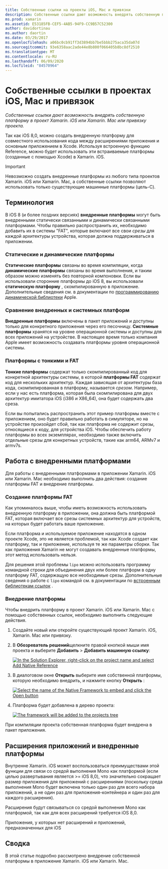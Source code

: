 ```yaml
---
title: Собственные ссылки на проекты iOS, Mac и привязки
description: Собственные ссылки дают возможность внедрять собственную платформу в проект Xamarin. iOS, Xamarin. Mac или привязку.
ms.prod: xamarin
ms.assetid: E53185FB-CEF5-4AB5-94F9-CC9B57C52300
author: davidortinau
ms.author: daortin
ms.date: 03/29/2017
ms.openlocfilehash: a06bc0cb91ff3d3894bb7be5bbb275aca35da07d
ms.sourcegitcommit: 93e6358aac2ade44e8b800f066405b8bc8df2510
ms.translationtype: MT
ms.contentlocale: ru-RU
ms.lasthandoff: 06/09/2020
ms.locfileid: "84570964"
---
```

# <a name="native-references-in-ios-mac-and-bindings-projects"></a>Собственные ссылки в проектах iOS, Mac и привязок

_Собственные ссылки дают возможность внедрять собственную платформу в проект Xamarin. iOS или Xamarin. Mac или привязку проекта._

Так как iOS 8,0, можно создать внедренную платформу для совместного использования кода между расширениями приложения и основным приложением в Xcode. Используя встроенную функцию Reference, можно будет использовать эти встраиваемые платформы (созданные с помощью Xcode) в Xamarin. iOS.

> [!IMPORTANT]
> Невозможно создать внедренные платформы из любого типа проектов Xamarin. iOS или Xamarin. Mac, а собственные ссылки позволяют использовать только существующие машинные платформы (цель-C).

<a name="Terminology"></a>

## <a name="terminology"></a>Терминология

В iOS 8 (и более поздних версиях) **внедренные платформы** могут быть внедренными статически связанными и динамически связанными платформами. Чтобы правильно распространить их, необходимо добавить их в системы "FAT", которые включают все свои _срезы_ для каждой архитектуры устройства, которая должна поддерживаться в приложении.

<a name="Static-vs-Dynamic-Frameworks"></a>

### <a name="static-vs-dynamic-frameworks"></a>Статические и динамические платформы

**Статические платформы** связаны во время компиляции, когда **динамические платформы** связаны во время выполнения, и таким образом можно изменять без повторной компоновки. Если вы использовали сторонние платформы до iOS 8, вы использовали **статическую платформу** , скомпилированную в приложение. Дополнительные сведения см. в документации по [программированию динамической библиотеки](https://developer.apple.com/library/mac/documentation/DeveloperTools/Conceptual/DynamicLibraries/100-Articles/OverviewOfDynamicLibraries.html#//apple_ref/doc/uid/TP40001873-SW1) Apple.

<a name="Embedded-vs-System-Frameworks"></a>

### <a name="embedded-vs-system-frameworks"></a>Сравнение внедренных и системных платформ

**Внедренные платформы** включены в пакет приложений и доступны только для конкретного приложения через его песочницу. **Системные платформы** хранятся на уровне операционной системы и доступны для всех приложений на устройстве. В настоящее время только компания Apple имеет возможность создавать платформы уровня операционной системы.

<a name="Thin-vs-Fat-Frameworks"></a>

### <a name="thin-vs-fat-frameworks"></a>Платформы с тонкими и FAT

**Тонкие платформы** содержат только скомпилированный код для конкретной архитектуры системы, в которой **платформы FAT** содержат код для нескольких архитектур. Каждая зависящая от архитектуры база кода, скомпилированная в платформу, называется _срезом_. Например, если у нас есть платформа, которая была скомпилирована для двух архитектур имитатора iOS (i386 и X86_64), она будет содержать два среза.

Если вы попытались распространить этот пример платформы вместе с приложением, оно будет правильно работать в симуляторе, но на устройстве произойдет сбой, так как платформа не содержит срезы, относящиеся к коду, для устройства iOS. Чтобы обеспечить работу платформы во всех экземплярах, необходимо также включить отдельные срезы для конкретных устройств, такие как arm64, ARMv7 и armv7s.

<a name="Working-with-Embedded-Frameworks"></a>

## <a name="working-with-embedded-frameworks"></a>Работа с внедренными платформами

Для работы с внедренными платформами в приложении Xamarin. iOS или Xamarin. Mac необходимо выполнить два действия: создание платформы FAT и внедрение платформы.

<a name="Overview"></a>

### <a name="creating-a-fat-framework"></a>Создание платформы FAT

Как упоминалось выше, чтобы иметь возможность использовать внедренную платформу в приложении, она должна быть платформой FAT, которая включает все срезы системных архитектур для устройств, на которых будет работать ваше приложение.

Если платформа и используемое приложение находятся в одном проекте Xcode, это не является проблемой, так как Xcode создает как платформу, так и приложение, используя те же параметры сборки. Так как приложения Xamarin не могут создавать внедренные платформы, этот метод использовать нельзя.

Для решения этой проблемы `lipo` можно использовать программу командной строки для объединения двух или более платформ в одну платформу FAT, содержащую все необходимые срезы. Дополнительные сведения о работе с `lipo` командой см. в документации по [встроенным библиотекам ссылок](~/ios/platform/native-interop.md) .

<a name="Embedding-a-Framework"></a>

### <a name="embedding-a-framework"></a>Внедрение платформы

Чтобы внедрить платформу в проект Xamarin. iOS или Xamarin. Mac с помощью собственных ссылок, необходимо выполнить следующие действия.

1. Создайте новый или откройте существующий проект Xamarin. iOS, Xamarin. Mac или привязку.
2. В **Обозреватель решений**щелкните правой кнопкой мыши имя проекта и выберите **Добавить**  >  **Добавить машинную ссылку**: 

    [![](native-references-images/ref01.png "In the Solution Explorer, right-click on the project name and select Add Native Reference")](native-references-images/ref01.png#lightbox)
3. В диалоговом окне **Открыть** выберите имя собственной платформы, которую необходимо внедрить, и нажмите кнопку **Открыть** : 

    [![](native-references-images/ref02.png "Select the name of the Native Framework to embed and click the Open button")](native-references-images/ref02.png#lightbox)
4. Платформа будет добавлена в дерево проекта: 

    [![](native-references-images/ref03.png "The framework will be added to the projects tree")](native-references-images/ref03.png#lightbox)

При компиляции проекта собственная платформа будет внедрена в пакет приложения.

<a name="App-Extensions-and-Embedded-Frameworks"></a>

## <a name="app-extensions-and-embedded-frameworks"></a>Расширения приложений и внедренные платформы

Внутренне Xamarin. iOS может воспользоваться преимуществами этой функции для связи со средой выполнения Mono как платформой (если целью развертывания является >= iOS 8,0), что значительно сокращает размер приложения для приложений с расширениями (поскольку среда выполнения Mono будет включена только один раз для всего набора приложений, а не один раз для приложения-контейнера и один раз для каждого расширения).

Расширения будут связываться со средой выполнения Mono как платформой, так как для всех расширений требуется iOS 8,0.

Приложения, у которых нет расширений и приложений, предназначенных для iOS 

<a name="Summary"></a>

## <a name="summary"></a>Сводка

В этой статье подробно рассмотрено внедрение собственной платформы в приложение Xamarin. iOS или Xamarin. Mac.
